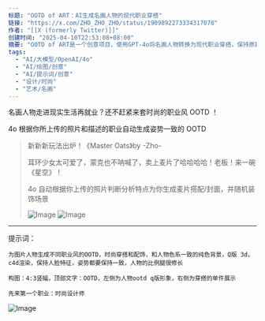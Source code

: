 ```yaml
---
标题: "OOTD of ART：AI生成名画人物的现代职业穿搭"
链接: "https://x.com/ZHO_ZHO_ZHO/status/1909892273334317078"
作者: "[[X (formerly Twitter)]]"
创建时间: "2025-04-10T22:53:08+08:00"
摘要: "OOTD of ART是一个创意项目，使用GPT-4o将名画人物转换为现代职业穿搭，保持原始姿势但换上时尚服装。"
tags:
  - "AI/大模型/OpenAI/4o"
  - "AI/绘图/创意"
  - "AI/提示词/创意"
  - "设计/时尚"
  - "艺术/名画"
---
```



名画人物走进现实生活再就业？还不赶紧来套时尚的职业风 OOTD ！

4o 根据你所上传的照片和描述的职业自动生成姿势一致的 OOTD

> 新新新玩法出炉！《Master Oats》by -Zho-
>
> 耳环少女太可爱了，蒙克也不呐喊了，卖上麦片了哈哈哈哈！老板！来一碗《星空》！
>
> 4o 自动根据你上传的照片判断分析特点为你生成麦片搭配/封面，并随机装饰场景
>
> ![Image](https://pbs.twimg.com/media/GoFM4jvbUAEikaN?format=jpg&name=large) ![Image](https://pbs.twimg.com/media/GoAOXk2bgAAsdHs?format=jpg&name=large)

---

提示词：

``` 
为图片人物生成不同职业风的OOTD，时尚穿搭和配饰，和人物色系一致的纯色背景，Q版 3d，c4d渲染，保持人脸特征，姿势都要保持一致，人物的比例腿很修长

构图：4:3竖幅，顶部文字：OOTD，左侧为人物ootd q版形象，右侧为穿搭的单件展示

先来第一个职业：时尚设计师

```
![Image](https://pbs.twimg.com/media/GoFM6LNbIAAgR1g?format=jpg&name=large)
